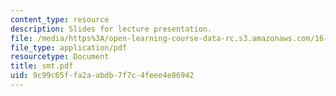 ```yaml
---
content_type: resource
description: Slides for lecture presentation.
file: /media/https%3A/open-learning-course-data-rc.s3.amazonaws.com/16-83x-space-systems-engineering-spring-2002-spring-2003/9c99c65ffa2aabdb7f7c4feee4e86942_smt.pdf
file_type: application/pdf
resourcetype: Document
title: smt.pdf
uid: 9c99c65f-fa2a-abdb-7f7c-4feee4e86942
---
```

